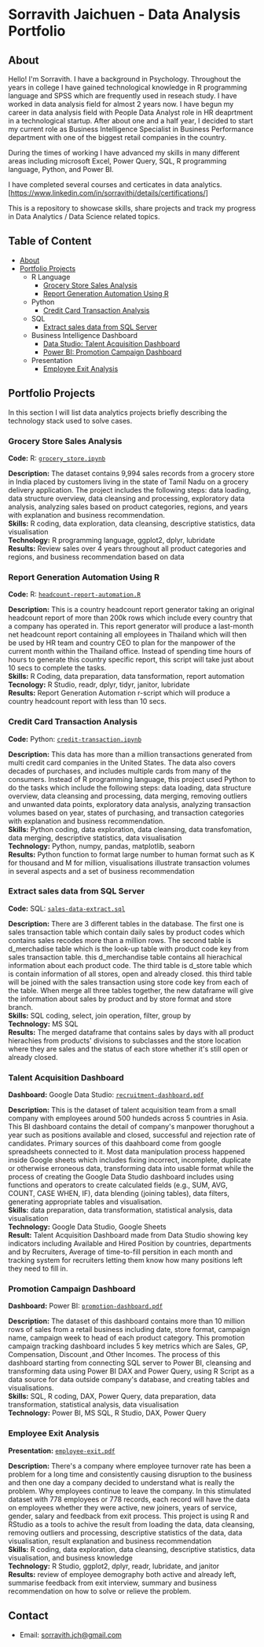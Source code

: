 # Sorravith Jaichuen - Data Analysis Portfolio

## About

Hello! I'm Sorravith. I have a background in Psychology. Throughout the years in college I have gained technological knowledge in R programming language and SPSS which are frequently used in reseach study. I have worked in data analysis field for almost 2 years now. I have begun my career in data analysis field with People Data Analyst role in HR deaprtment in a technological startup. After about one and a half year, I decided to start my current role as Business Intelligence Specialist in Business Performance department with one of the biggest retail companies in the country.

During the times of working I have advanced my skills in many different areas including microsoft Excel, Power Query, SQL, R programming language, Python, and Power BI.

I have completed several courses and certicates in data analytics. [https://www.linkedin.com/in/sorravithj/details/certifications/]

This is a repository to showcase skills, share projects and track my progress in Data Analytics / Data Science related topics.

## Table of Content
- [About](#about)
- [Portfolio Projects](#portfolio-projects)
  + R Language
    + [Grocery Store Sales Analysis](#grocery-store-sales-analysis)
    + [Report Generation Automation Using R](#report-generation-automation-using-r)
  + Python
    + [Credit Card Transaction Analysis](#credit-card-transaction-analysis)
  + SQL
    + [Extract sales data from SQL Server](#extract-sales-data-from-sql-server)
  + Business Intelligence Dashboard
    + [Data Studio: Talent Acquisition Dashboard](#talent-acquisition-dashboard)
    + [Power BI: Promotion Campaign Dashboard](#promotion-campaign-dashboard)
  + Presentation
    + [Employee Exit Analysis](#employee-exit-analysis)
## Portfolio Projects
In this section I will list data analytics projects briefly describing the technology stack used to solve cases.

### Grocery Store Sales Analysis

**Code:** R: [`grocery_store.ipynb`](https://github.com/sorravithj/data_analysis_portfolio/blob/main/grocery-store-sales_analysis.ipynb)  
  
**Description:** The dataset contains 9,994 sales records from a grocery store in India placed by customers living in the state of Tamil Nadu on a grocery delivery application.  The project includes the following steps: data loading, data structure overview, data cleansing and processing, exploratory data analysis, analyzing sales based on product categories, regions, and years with explanation and business recommendation.  
**Skills:** R coding, data exploration, data cleansing, descriptive statistics, data visualisation  
**Technology:** R programming language, ggplot2, dplyr, lubridate  
**Results:** Review sales over 4 years throughout all product categories and regions, and business recommendation based on data  

### Report Generation Automation Using R
**Code:** R: [`headcount-report-automation.R`](https://github.com/sorravithj/data_analysis_portfolio/blob/main/list-of-total-staff-th.r) 
  
**Description:** This is a country headcount report generator taking an original headcount report of more than 200k rows which include every country that a company has operated in. This report generator will produce a last-month net headcount report containing all employees in Thailand which will then be used by HR team and country CEO to plan for the manpower of the current month within the Thailand office. Instead of spending time hours of hours to generate this country specific report, this script will take just about 10 secs to complete the tasks.  
**Skills:** R Coding, data preparation, data tansformation, report automation    
**Tecnology:** R Studio, readr, dplyr, tidyr, janitor, lubridate  
**Results:** Report Generation Automation r-script which will produce a country headcount report with less than 10 secs.
  
### Credit Card Transaction Analysis

**Code:** Python: [`credit-transaction.ipynb`](https://github.com/sorravithj/data_analysis_portfolio/blob/main/credit-card-transaction-analysis.ipynb)
  
**Description:** This data has more than a million transactions generated from multi credit card companies in the United States. The data also covers decades of purchases, and includes multiple cards from many of the consumers. Instead of R programming language, this project used Python to do the tasks which include the following steps: data loading, data structure overview, data cleansing and processing, data merging, removing outliers and unwanted data points, exploratory data analysis, analyzing transaction volumes based on year, states of purchasing, and transaction categories with explanation and business recommendation.   
**Skills:** Python coding, data exploration, data cleansing, data transfomation, data merging, descriptive statistics, data visualisation  
**Technology:** Python, numpy, pandas, matplotlib, seaborn  
**Results:** Python function to format large number to human format such as K for thousand and M for million, visualisations illustrate transaction volumes in several aspects and a set of business recommendation

### Extract sales data from SQL Server  
**Code:** SQL: [`sales-data-extract.sql`](https://github.com/sorravithj/data_analysis_portfolio/blob/main/sales-data-from-ms-server.sql)  
  
**Description:** There are 3 different tables in the database. The first one is sales transaction table which contain daily sales by product codes which contains sales recodes more than a million rows. The second table is d_merchadise table which is the look-up table with product code key from sales transaction table. this d_merchandise table contains all hierachical information about each product code. The third table is d_store table which is contain information of all stores, open and already closed. this third table will be joined with the sales transaction using store code key from each of the table. When merge all three tables together, the new dataframe will give the information about sales by product and by store format and store branch.  
**Skills:** SQL coding, select, join operation, filter, group by  
**Technology:** MS SQL  
**Results:** The merged dataframe that contains sales by days with all product hierachies from products' divisions to subclasses and the store location where they are sales and the status of each store whether it's still open or already closed.

### Talent Acquisition Dashboard
**Dashboard:** Google Data Studio: [`recruitment-dashboard.pdf`](https://drive.google.com/file/d/1nY0Adlebnb3hDmNJ99yccywwTrnYgUkO/view?usp=sharing)  
  
**Description:** This is the dataset of talent acquisition team from a small company with employees around 500 hundeds across 5 countries in Asia. This BI dashboard contains the detail of company's manpower thorughout a year such as positions available and closed, successful and rejection rate of candidates. Primary sources of this daahboard come from google spreadsheets connected to it. Most data manipulation process happened inside Google sheets which includes fixing incorrect, incomplete, duplicate or otherwise erroneous data, transforming data into usable format while the process of creating the Google Data Studio dashboard includes using functions and operators to create calculated fields (e.g.,  SUM, AVG, COUNT, CASE WHEN, IF), data blending (joining tables), data filters, generating appropriate tables and visualisation.  
**Skills:** data preparation, data transformation, statistical analysis, data visualisation  
**Technology:** Google Data Studio, Google Sheets  
**Result:** Talent Acquisition Dashboard made from Data Studio showing key indicators including Available and Hired Position by countries, departments and by Recruiters, Average of time-to-fill persition in each month and tracking system for recruiters letting them know how many positions left they need to fill in.

### Promotion Campaign Dashboard
**Dashboard:** Power BI: [`promotion-dashboard.pdf`](https://drive.google.com/file/d/1yikUz0orXr0qKbyGw0u0-BKJsmL1PHEL/view?usp=sharing)  
  
**Description:** The dataset of this dashboard contains more than 10 million rows of sales from a retail business including date, store format, campaign name, campaign week to head of each product category. This promotion campaign tracking dashboard includes 5 key metrics which are Sales, GP, Compensation, Discount ,and Other Incomes. The process of this dashboard starting from connecting SQL server to Power BI, cleansing and transforming data using Power BI DAX and Power Query, using R Script as a data source for data outside company's database, and creating tables and visualisations.  
**Skills:** SQL, R coding, DAX, Power Query, data preparation, data transformation, statistical analysis, data visualisation    
**Technology:** Power BI, MS SQL, R Studio, DAX, Power Query


### Employee Exit Analysis  
**Presentation:** [`employee-exit.pdf`](https://github.com/sorravithj/data_analysis_portfolio/blob/main/exit-analysis-presentation.pdf)  
  
**Description:** There's a company where employee turnover rate has been a problem for a long time and consistently causing disruption to the business and then one day a company decided to understand what is really the problem. Why employees continue to leave the company. In this stimulated dataset with 778 employees or 778 records, each record will have the data on employees whether they were active, new joiners, years of service, gender, salary and feedback from exit process. This project is using R and RStudio as a tools to achive the result from loading the data, data cleansing, removing outliers and processing, descriptive statistics of the data, data visualisation, result explanation and business recommendation    
**Skills:** R coding, data exploration, data cleansing, descriptive statistics, data visualisation, and business knowledge    
**Technology:** R Studio, ggplot2, dplyr, readr, lubridate, and janitor   
**Results:** review of employee demography both active and already left, summarise feedback from exit interview, summary and business recommendation on how to solve or relieve the problem.

## Contact
- Email: sorravith.jch@gmail.com
